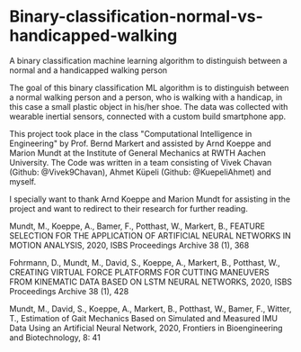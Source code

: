 # Binary-classification-normal-vs-handicapped-walking

A binary classification machine learning algorithm to distinguish between a normal and a handicapped walking person

The goal of this binary classification ML algorithm is to distinguish between a normal walking person and a person, who is walking with a handicap, in this case a small plastic object in his/her shoe. The data was collected with wearable inertial sensors, connected with a custom build smartphone app.

This project took place in the class "Computational Intelligence in Engineering" by Prof. Bernd Markert and assisted by Arnd Koeppe and Marion Mundt at the Institute of General Mechanics at RWTH Aachen University. The Code was written in a team consisting of Vivek Chavan (Github: @Vivek9Chavan), Ahmet Küpeli (Github: @KuepeliAhmet) and myself.

I specially want to thank Arnd Koeppe and Marion Mundt for assisting in the project and want to redirect to their research for further reading.

Mundt, M., Koeppe, A., Bamer, F., Potthast, W., Markert, B., FEATURE SELECTION FOR THE APPLICATION OF ARTIFICIAL NEURAL NETWORKS IN MOTION ANALYSIS, 2020, ISBS Proceedings Archive 38 (1), 368

Fohrmann, D., Mundt, M., David, S., Koeppe, A., Markert, B., Potthast, W., CREATING VIRTUAL FORCE PLATFORMS FOR CUTTING MANEUVERS FROM KINEMATIC DATA BASED ON LSTM NEURAL NETWORKS, 2020, ISBS Proceedings Archive 38 (1), 428

Mundt, M., David, S., Koeppe, A., Markert, B., Potthast, W., Bamer, F., Witter, T., Estimation of Gait Mechanics Based on Simulated and Measured IMU Data Using an Artificial Neural Network, 2020, Frontiers in Bioengineering and Biotechnology, 8: 41
